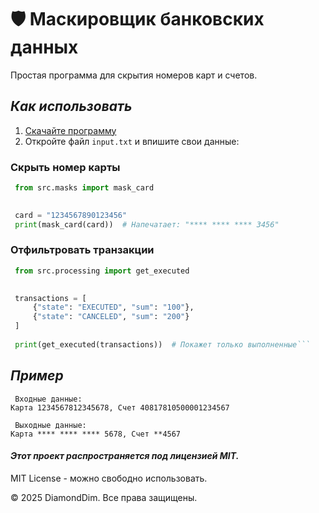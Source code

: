 # 🛡️ Маскировщик банковских данных

Простая программа для скрытия номеров карт и счетов.

## **_Как использовать_**

1. [Скачайте программу](https://github.com/DiamondDim/bank_mask_project/archive/main.zip)
2. Откройте файл `input.txt` и впишите свои данные:

### Скрыть номер карты
 

``` python
 from src.masks import mask_card

 
 card = "1234567890123456"
 print(mask_card(card))  # Напечатает: "**** **** **** 3456"
```
### Отфильтровать транзакции
``` python
 from src.processing import get_executed

 
 transactions = [
     {"state": "EXECUTED", "sum": "100"},
     {"state": "CANCELED", "sum": "200"}
 ]
 
 print(get_executed(transactions))  # Покажет только выполненные```
```

## **_Пример_**
```
 Входные данные: 
Карта 1234567812345678, Счет 40817810500001234567

 Выходные данные:
Карта **** **** **** 5678, Счет **4567
```

#### _Этот проект распространяется под лицензией MIT._
MIT License - можно свободно использовать.

© 2025 DiamondDim. Все права защищены.
